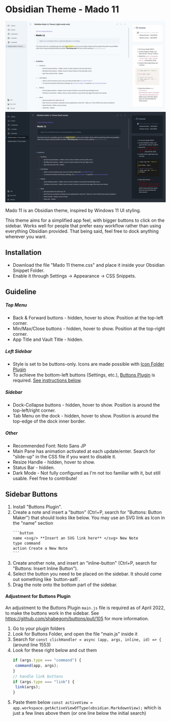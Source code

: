 # Obsidian Theme - Mado 11
 
![](cover.jpg)
![](cover2.jpg)

Mado 11 is an Obsidian theme, inspired by Windows 11 UI styling.

This theme aims for a simplified app feel, with bigger buttons to click on the sidebar. Works well for people that prefer easy workflow rather than using everything Obsidian provided.
That being said, feel free to dock anything wherever you want.

## Installation

- Download the file "Mado 11 theme.css" and place it inside your Obsidian Snippet Folder.
- Enable it through Settings → Appearance → CSS Snippets.

## Guideline

##### Top Menu

- Back & Forward buttons - hidden, hover to show. Position at the top-left corner.
- Min/Max/Close buttons - hidden, hover to show. Position at the top-right corner.
- App Title and Vault Title - hidden.

##### Left Sidebar

- Style is set to be buttons-only. Icons are made possible with [Icon Folder Plugin](https://github.com/FlorianWoelki/obsidian-icon-folder)
- To achieve the bottom-left buttons (Settings, etc.), [Buttons Plugin](https://github.com/shabegom/buttons) is required. [See instructions below](#sidebar-buttons).

##### Sidebar

- Dock-Collapse buttons - hidden, hover to show. Position is around the top-left/right corner.
- Tab Menu on the dock - hidden, hover to show. Position is around the top-edge of the dock inner border.

##### Other

- Recommended Font: Noto Sans JP
- Main Pane has animation activated at each update/enter. Search for "slide-up" in the CSS file if you want to disable it.
- Resize Handle - hidden, hover to show.
- Status Bar - hidden.
- Dark Mode - Not fully configured as I'm not too familiar with it, but still usable. Feel free to contribute!

## Sidebar Buttons 

1. Install "Buttons Plugin".
1. Create a note and insert a "button" (Ctrl+P, search for "Buttons: Button Maker") that should looks like below. You may use an SVG link as Icon in the "name" section
   ~~~
   ```button
   name <svg/> **Insert an SVG link here** </svg> New Note
   type command
   action Create a New Note 
   ```
   ~~~
1. Create another note, and insert an "inline-button" (Ctrl+P, search for "Buttons: Insert Inline Button").
1. Select the button you need to be placed on the sidebar. It should come out something like \`button-aafl`.
1. Drag the note onto the bottom part of the sidebar.



#### Adjustment for Buttons Plugin
An adjustment to the Buttons Plugin `main.js` file is required as of April 2022, to make the buttons work in the sidebar. See https://github.com/shabegom/buttons/pull/105 for more information.
1. Go to your plugin folders
2. Look for Buttons Folder, and open the file "main.js" inside it 
3. Search for `const clickHandler = async (app, args, inline, id) => {` (around line 1553)  
4. Look for these right below and cut them
   ```js
   if (args.type === "command") {  
   	command(app, args);  
   }  
   // handle link buttons  
   if (args.type === "link") {  
   	link(args);  
   }
   ```
5. Paste them below `const activeView = app.workspace.getActiveViewOfType(obsidian.MarkdownView);` which is just a few lines above them (or one line below the initial search)  